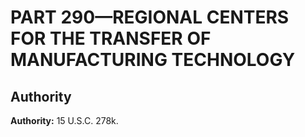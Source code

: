 # PART 290—REGIONAL CENTERS FOR THE TRANSFER OF MANUFACTURING TECHNOLOGY


## Authority

**Authority:** 15 U.S.C. 278k.


